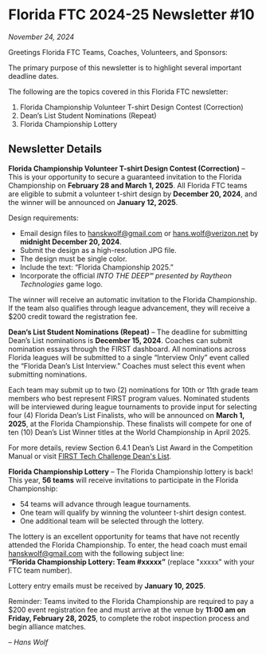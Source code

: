 # Florida FTC 2024-25 Newsletter #10

_November 24, 2024_

Greetings Florida FTC Teams, Coaches, Volunteers, and Sponsors:

The primary purpose of this newsletter is to highlight several important deadline dates.

The following are the topics covered in this Florida FTC newsletter:

1. Florida Championship Volunteer T-shirt Design Contest (Correction)
2. Dean’s List Student Nominations (Repeat)
3. Florida Championship Lottery

## Newsletter Details

**Florida Championship Volunteer T-shirt Design Contest (Correction)** – This is your opportunity to secure a guaranteed invitation to the Florida Championship on **February 28 and March 1, 2025**. All Florida FTC teams are eligible to submit a volunteer t-shirt design by **December 20, 2024**, and the winner will be announced on **January 12, 2025**.

Design requirements:

- Email design files to hanskwolf@gmail.com or hans.wolf@verizon.net by **midnight December 20, 2024**.
- Submit the design as a high-resolution JPG file.
- The design must be single color.
- Include the text: “Florida Championship 2025.”
- Incorporate the official _INTO THE DEEP℠ presented by Raytheon Technologies_ game logo.

The winner will receive an automatic invitation to the Florida Championship. If the team also qualifies through league advancement, they will receive a $200 credit toward the registration fee.

**Dean’s List Student Nominations (Repeat)** – The deadline for submitting Dean’s List nominations is **December 15, 2024**. Coaches can submit nomination essays through the FIRST dashboard. All nominations across Florida leagues will be submitted to a single “Interview Only” event called the “Florida Dean’s List Interview.” Coaches must select this event when submitting nominations.

Each team may submit up to two (2) nominations for 10th or 11th grade team members who best represent FIRST program values. Nominated students will be interviewed during league tournaments to provide input for selecting four (4) Florida Dean’s List Finalists, who will be announced on **March 1, 2025**, at the Florida Championship. These finalists will compete for one of ten (10) Dean’s List Winner titles at the World Championship in April 2025.

For more details, review Section 6.4.1 Dean’s List Award in the Competition Manual or visit [FIRST Tech Challenge Dean's List](https://www.firstinspires.org).

**Florida Championship Lottery** – The Florida Championship lottery is back! This year, **56 teams** will receive invitations to participate in the Florida Championship:

- 54 teams will advance through league tournaments.
- One team will qualify by winning the volunteer t-shirt design contest.
- One additional team will be selected through the lottery.

The lottery is an excellent opportunity for teams that have not recently attended the Florida Championship. To enter, the head coach must email hanskwolf@gmail.com with the following subject line:  
**“Florida Championship Lottery: Team #xxxxx”** (replace "xxxxx" with your FTC team number).

Lottery entry emails must be received by **January 10, 2025**.

Reminder: Teams invited to the Florida Championship are required to pay a $200 event registration fee and must arrive at the venue by **11:00 am on Friday, February 28, 2025**, to complete the robot inspection process and begin alliance matches.

_– Hans Wolf_
